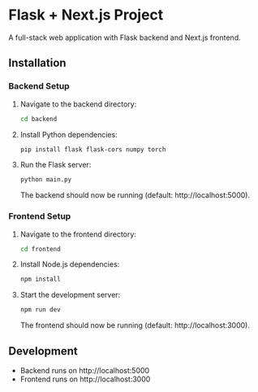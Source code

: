 # Flask + Next.js Project

A full-stack web application with Flask backend and Next.js frontend.

## Installation

### Backend Setup

1. Navigate to the backend directory:
   ```bash
   cd backend

2. Install Python dependencies:
   ```bash
   pip install flask flask-cors numpy torch
   ```

3. Run the Flask server:
   ```bash
   python main.py
   ```
   The backend should now be running (default: http://localhost:5000).

### Frontend Setup

1. Navigate to the frontend directory:
   ```bash
   cd frontend
   ```

2. Install Node.js dependencies:
   ```bash
   npm install
   ```

3. Start the development server:
   ```bash
   npm run dev
   ```
   The frontend should now be running (default: http://localhost:3000).


## Development

- Backend runs on http://localhost:5000
- Frontend runs on http://localhost:3000
